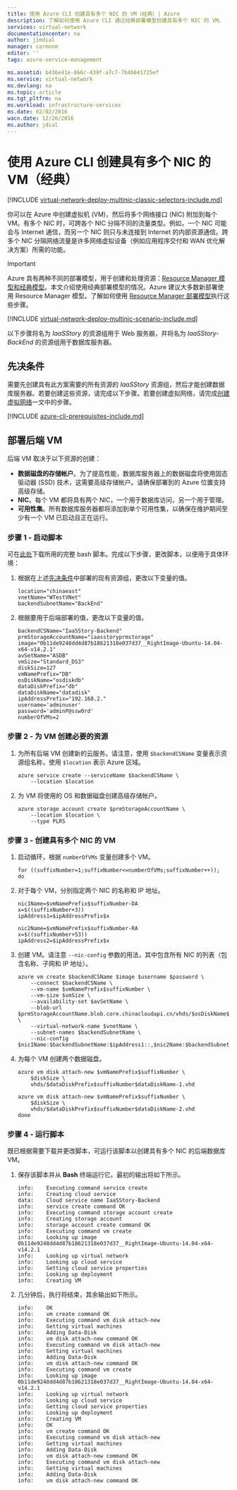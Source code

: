```yaml
---
title: 使用 Azure CLI 创建具有多个 NIC 的 VM（经典）| Azure
description: 了解如何使用 Azure CLI 通过经典部署模型创建具有多个 NIC 的 VM。
services: virtual-network
documentationcenter: na
author: jimdial
manager: carmonm
editor: ''
tags: azure-service-management

ms.assetid: b436e41e-866c-439f-a7c7-7b4b041725ef
ms.service: virtual-network
ms.devlang: na
ms.topic: article
ms.tgt_pltfrm: na
ms.workload: infrastructure-services
ms.date: 02/02/2016
wacn.date: 12/26/2016
ms.author: jdial
---
```


# 使用 Azure CLI 创建具有多个 NIC 的 VM（经典）
[!INCLUDE [virtual-network-deploy-multinic-classic-selectors-include.md](../../includes/virtual-network-deploy-multinic-classic-selectors-include.md)]

你可以在 Azure 中创建虚拟机 (VM)，然后将多个网络接口 (NIC) 附加到每个 VM。有多个 NIC 时，可跨各个 NIC 分隔不同的流量类型。例如，一个 NIC 可能会与 Internet 通信，而另一个 NIC 则只与未连接到 Internet 的内部资源通信。跨多个 NIC 分隔网络流量是许多网络虚拟设备（例如应用程序交付和 WAN 优化解决方案）所需的功能。

> [!IMPORTANT]
Azure 具有两种不同的部署模型，用于创建和处理资源：[Resource Manager 模型和经典模型](../azure-resource-manager/resource-manager-deployment-model.md)。本文介绍使用经典部署模型的情况。Azure 建议大多数新部署使用 Resource Manager 模型。了解如何使用 [Resource Manager 部署模型](./virtual-network-deploy-multinic-arm-cli.md)执行这些步骤。

[!INCLUDE [virtual-network-deploy-multinic-scenario-include.md](../../includes/virtual-network-deploy-multinic-scenario-include.md)]

以下步骤将名为 *IaaSStory* 的资源组用于 Web 服务器，并将名为 *IaaSStory-BackEnd* 的资源组用于数据库服务器。

## <a name="Prerequisites"></a> 先决条件
需要先创建具有此方案需要的所有资源的 *IaaSStory* 资源组，然后才能创建数据库服务器。若要创建这些资源，请完成以下步骤。若要创建虚拟网络，请完成[创建虚拟网络](./virtual-networks-create-vnet-classic-cli.md)一文中的步骤。

[!INCLUDE [azure-cli-prerequisites-include.md](../../includes/azure-cli-prerequisites-include.md)]

## 部署后端 VM
后端 VM 取决于以下资源的创建：

* **数据磁盘的存储帐户**。为了提高性能，数据库服务器上的数据磁盘将使用固态驱动器 (SSD) 技术，这需要高级存储帐户。请确保部署到的 Azure 位置支持高级存储。
* **NIC**。每个 VM 都将具有两个 NIC，一个用于数据库访问，另一个用于管理。
* **可用性集**。所有数据库服务器都将添加到单个可用性集，以确保在维护期间至少有一个 VM 已启动且正在运行。

### 步骤 1 - 启动脚本
可在[此处](https://raw.githubusercontent.com/Azure/azure-quickstart-templates/master/IaaS-Story/11-MultiNIC/classic/virtual-network-deploy-multinic-classic-cli.sh)下载所用的完整 bash 脚本。完成以下步骤，更改脚本，以便用于具体环境：

1. 根据在上述[先决条件](#Prerequisites)中部署的现有资源组，更改以下变量的值。

    ```
    location="chinaeast"
    vnetName="WTestVNet"
    backendSubnetName="BackEnd"
    ```

2. 根据要用于后端部署的值，更改以下变量的值。

    ```
    backendCSName="IaaSStory-Backend"
    prmStorageAccountName="iaasstoryprmstorage"
    image="0b11de9248dd4d87b18621318e037d37__RightImage-Ubuntu-14.04-x64-v14.2.1"
    avSetName="ASDB"
    vmSize="Standard_DS3"
    diskSize=127
    vmNamePrefix="DB"
    osDiskName="osdiskdb"
    dataDiskPrefix="db"
    dataDiskName="datadisk"
    ipAddressPrefix="192.168.2."
    username='adminuser'
    password='adminP@ssw0rd'
    numberOfVMs=2
    ```

### 步骤 2 - 为 VM 创建必要的资源
1. 为所有后端 VM 创建新的云服务。请注意，使用 `$backendCSName` 变量表示资源组名称，使用 `$location` 表示 Azure 区域。

    ```
    azure service create --serviceName $backendCSName \
        --location $location
    ```

2. 为 VM 将使用的 OS 和数据磁盘创建高级存储帐户。

    ```
    azure storage account create $prmStorageAccountName \
        --location $location \
        --type PLRS
    ```

### 步骤 3 - 创建具有多个 NIC 的 VM
1. 启动循环，根据 `numberOfVMs` 变量创建多个 VM。

    ```
    for ((suffixNumber=1;suffixNumber<=numberOfVMs;suffixNumber++));
    do
    ```

2. 对于每个 VM，分别指定两个 NIC 的名称和 IP 地址。

    ```
    nic1Name=$vmNamePrefix$suffixNumber-DA
    x=$((suffixNumber+3))
    ipAddress1=$ipAddressPrefix$x

    nic2Name=$vmNamePrefix$suffixNumber-RA
    x=$((suffixNumber+53))
    ipAddress2=$ipAddressPrefix$x
    ```

3. 创建 VM。请注意 `--nic-config` 参数的用法，其中包含所有 NIC 的列表（包含名称、子网和 IP 地址）。

    ```
    azure vm create $backendCSName $image $username $password \
        --connect $backendCSName \
        --vm-name $vmNamePrefix$suffixNumber \
        --vm-size $vmSize \
        --availability-set $avSetName \
        --blob-url $prmStorageAccountName.blob.core.chinacloudapi.cn/vhds/$osDiskName$suffixNumber.vhd \
        --virtual-network-name $vnetName \
        --subnet-names $backendSubnetName \
        --nic-config $nic1Name:$backendSubnetName:$ipAddress1::,$nic2Name:$backendSubnetName:$ipAddress2::
    ```

4. 为每个 VM 创建两个数据磁盘。

    ```
    azure vm disk attach-new $vmNamePrefix$suffixNumber \
        $diskSize \
        vhds/$dataDiskPrefix$suffixNumber$dataDiskName-1.vhd

    azure vm disk attach-new $vmNamePrefix$suffixNumber \
        $diskSize \
        vhds/$dataDiskPrefix$suffixNumber$dataDiskName-2.vhd
    done
    ```

### 步骤 4 - 运行脚本
既已根据需要下载并更改脚本，可运行该脚本以创建具有多个 NIC 的后端数据库 VM。

1. 保存该脚本并从 **Bash** 终端运行它。最初的输出将如下所示。

    ```
    info:    Executing command service create
    info:    Creating cloud service
    data:    Cloud service name IaaSStory-Backend
    info:    service create command OK
    info:    Executing command storage account create
    info:    Creating storage account
    info:    storage account create command OK
    info:    Executing command vm create
    info:    Looking up image 0b11de9248dd4d87b18621318e037d37__RightImage-Ubuntu-14.04-x64-v14.2.1
    info:    Looking up virtual network
    info:    Looking up cloud service
    info:    Getting cloud service properties
    info:    Looking up deployment
    info:    Creating VM
    ```

2. 几分钟后，执行将结束，其余输出如下所示。

    ```
    info:    OK
    info:    vm create command OK
    info:    Executing command vm disk attach-new
    info:    Getting virtual machines
    info:    Adding Data-Disk
    info:    vm disk attach-new command OK
    info:    Executing command vm disk attach-new
    info:    Getting virtual machines
    info:    Adding Data-Disk
    info:    vm disk attach-new command OK
    info:    Executing command vm create
    info:    Looking up image 0b11de9248dd4d87b18621318e037d37__RightImage-Ubuntu-14.04-x64-v14.2.1
    info:    Looking up virtual network
    info:    Looking up cloud service
    info:    Getting cloud service properties
    info:    Looking up deployment
    info:    Creating VM
    info:    OK
    info:    vm create command OK
    info:    Executing command vm disk attach-new
    info:    Getting virtual machines
    info:    Adding Data-Disk
    info:    vm disk attach-new command OK
    info:    Executing command vm disk attach-new
    info:    Getting virtual machines
    info:    Adding Data-Disk
    info:    vm disk attach-new command OK
    ```

<!---HONumber=Mooncake_1219_2016-->